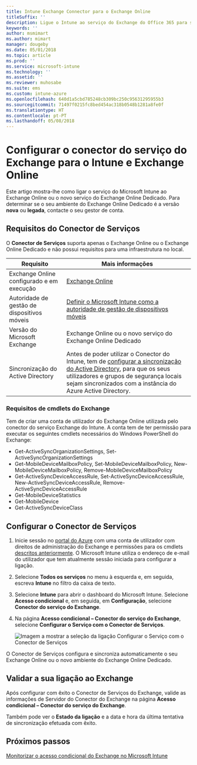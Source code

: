```yaml
---
title: Intune Exchange Connector para o Exchange Online
titleSuffix: ''
description: Ligue o Intune ao serviço do Exchange do Office 365 para suportar a gestão de dispositivos móveis (MDM) do Exchange Active Sync.
keywords: ''
author: msmimart
ms.author: mimart
manager: dougeby
ms.date: 05/01/2018
ms.topic: article
ms.prod: ''
ms.service: microsoft-intune
ms.technology: ''
ms.assetid: ''
ms.reviewer: muhosabe
ms.suite: ems
ms.custom: intune-azure
ms.openlocfilehash: 640d1a5cbd785248cb309bc250c95631295955b3
ms.sourcegitcommit: 71497f0215fc8bed454ac318b0548b1281a8fe0f
ms.translationtype: HT
ms.contentlocale: pt-PT
ms.lasthandoff: 05/08/2018
---
```

# <a name="configure-the-exchange-service-connector-for-intune-and-exchange-online"></a>Configurar o conector do serviço do Exchange para o Intune e Exchange Online

Este artigo mostra-lhe como ligar o serviço do Microsoft Intune ao Exchange Online ou o novo serviço do Exchange Online Dedicado. Para determinar se o seu ambiente do Exchange Online Dedicado é a versão **nova** ou **legada**, contacte o seu gestor de conta.

## <a name="service-to-service-connector-requirements"></a>Requisitos do Conector de Serviços
O **Conector de Serviços** suporta apenas o Exchange Online ou o Exchange Online Dedicado e não possui requisitos para uma infraestrutura no local.


|              Requisito               |                                                                                                            Mais informações                                                                                                            |
|----------------------------------------|----------------------------------------------------------------------------------------------------------------------------------------------------------------------------------------------------------------------------------------|
| Exchange Online configurado e em execução |                                                                                 [Exchange Online](https://technet.microsoft.com/library/jj200580.aspx)                                                                                 |
|   Autoridade de gestão de dispositivos móveis   |                                                       [Definir o Microsoft Intune como a autoridade de gestão de dispositivos móveis](mdm-authority-set.md)                                                       |
|       Versão do Microsoft Exchange       |                                                                                      Exchange Online ou o novo serviço do Exchange Online Dedicado                                                                                      |
|    Sincronização do Active Directory    | Antes de poder utilizar o Conector do Intune, tem de [configurar a sincronização do Active Directory](/intune/users-add), para que os seus utilizadores e grupos de segurança locais sejam sincronizados com a instância do Azure Active Directory. |

### <a name="exchange-cmdlet-requirements"></a>Requisitos de cmdlets do Exchange

Tem de criar uma conta de utilizador do Exchange Online utilizada pelo conector do serviço Exchange do Intune. A conta tem de ter permissão para executar os seguintes cmdlets necessários do Windows PowerShell do Exchange:

 - Get-ActiveSyncOrganizationSettings, Set-ActiveSyncOrganizationSettings
 - Get-MobileDeviceMailboxPolicy, Set-MobileDeviceMailboxPolicy, New-MobileDeviceMailboxPolicy, Remove-MobileDeviceMailboxPolicy
 - Get-ActiveSyncDeviceAccessRule, Set-ActiveSyncDeviceAccessRule, New-ActiveSyncDeviceAccessRule, Remove-ActiveSyncDeviceAccessRule
 - Get-MobileDeviceStatistics
 - Get-MobileDevice
 - Get-ActiveSyncDeviceClass

## <a name="set-up-the-service-to-service-connector"></a>Configurar o Conector de Serviços

1. Inicie sessão no [portal do Azure](http://portal.azure.com) com uma conta de utilizador com direitos de administração do Exchange e permissões para os cmdlets [descritos anteriormente](#exchange-cmdlet-requirements). O Microsoft Intune utiliza o endereço de e-mail do utilizador que tem atualmente sessão iniciada para configurar a ligação.

2. Selecione **Todos os serviços** no menu à esquerda e, em seguida, escreva **Intune** no filtro da caixa de texto.

3. Selecione **Intune** para abrir o dashboard do Microsoft Intune. Selecione **Acesso condicional** e, em seguida, em **Configuração**, selecione **Conector do serviço do Exchange**.

4.  Na página **Acesso condicional – Conector do serviço do Exchange**, selecione **Configurar o Serviço com o Conector de Serviços**. 
   
     ![Imagem a mostrar a seleção da ligação Configurar o Serviço com o Conector de Serviços](media/exchange_service_connector.png)

O Conector de Serviços configura e sincroniza automaticamente o seu Exchange Online ou o novo ambiente do Exchange Online Dedicado.

## <a name="validate-your-exchange-connection"></a>Validar a sua ligação ao Exchange

Após configurar com êxito o Conector de Serviços do Exchange, valide as informações de Servidor do Conector do Exchange na página **Acesso condicional – Conector do serviço do Exchange**.

Também pode ver o **Estado da ligação** e a data e hora da última tentativa de sincronização efetuada com êxito.

## <a name="next-steps"></a>Próximos passos
[Monitorizar o acesso condicional do Exchange no Microsoft Intune](conditional-access-exchange-monitor.md)